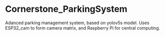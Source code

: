 # Cornerstone_ParkingSystem
Adanced parking management system, based on yolov5s model. Uses ESP32_cam to form camera matrix, and Raspberry Pi for central computing.
